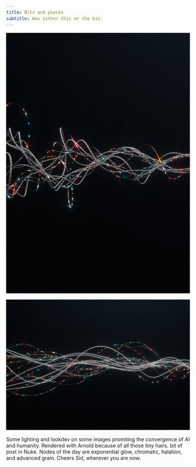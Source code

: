 ```yaml
---
title: Bits and pieces
subtitle: Was either this or the bin.
---
```


![Rnd](/images/bits/page_08_v009.jpg)

![Rnd](/images/bits/page_06_v009.jpg)

Some lighting and lookdev on some images promiting the convergence of AI and humanity. Rendered with Arnold because of all those tiny hairs. bit of post in Nuke. Nodes of the day are exponential glow, chromatic, halation, and advanced grain. Cheers Sid, wherever you are now.
